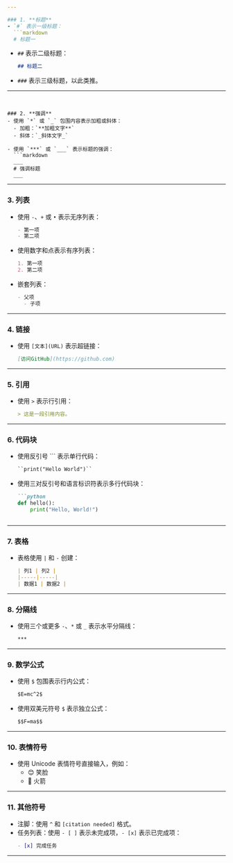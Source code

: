 ```yaml
---

### 1. **标题**
- `#` 表示一级标题：
  ```markdown
  # 标题一
  ```

- `##` 表示二级标题：
  ```markdown
  ## 标题二
  ```

- `###` 表示三级标题，以此类推。

---
```


### 2. **强调**
- 使用 `*` 或 `_` 包围内容表示加粗或斜体：
  - 加粗：`**加粗文字**`
  - 斜体：`_斜体文字_`

- 使用 `***` 或 `___` 表示标题的强调：
  ```markdown
  ___
  # 强调标题
  ___
  ```

---

### 3. **列表**
- 使用 `-`、`+` 或 `•` 表示无序列表：
  ```markdown
  - 第一项
  - 第二项
  ```

- 使用数字和点表示有序列表：

  ```markdown
  1. 第一项
  2. 第二项
  ```

- 嵌套列表：
  ```markdown
  - 父项
    - 子项
  ```

---

### 4. **链接**
- 使用 `[文本](URL)` 表示超链接：
  ```markdown
  [访问GitHub](https://github.com)
  ```

---

### 5. **引用**
- 使用 `>` 表示行引用：
  ```markdown
  > 这是一段引用内容。
  ```

---

### 6. **代码块**
- 使用反引号 ``` 表示单行代码：
  ```markdown
  ``print("Hello World")``
  ```

- 使用三对反引号和语言标识符表示多行代码块：
  ```markdown
  ```python
  def hello():
      print("Hello, World!")
  ```
  ```

---

### 7. **表格**
- 表格使用 `|` 和 `-` 创建：
  ```markdown
  | 列1 | 列2 |
  |-----|-----|
  | 数据1 | 数据2 |
  ```

---

### 8. **分隔线**
- 使用三个或更多 `-`、`*` 或 `_` 表示水平分隔线：
  ```markdown
  ***
  ```

---

### 9. **数学公式**
- 使用 `$` 包围表示行内公式：
  ```markdown
  $E=mc^2$
  ```

- 使用双美元符号 `$` 表示独立公式：
  ```markdown
  $$F=ma$$
  ```

---

### 10. **表情符号**
- 使用 Unicode 表情符号直接输入，例如：
  - 😊 笑脸
  - 🚀 火箭

---

### 11. **其他符号**
- 注脚：使用 `^` 和 `[citation needed]` 格式。
- 任务列表：使用 `- [ ]` 表示未完成项，`- [x]` 表示已完成项：
  ```markdown
  - [x] 完成任务
  ```

---